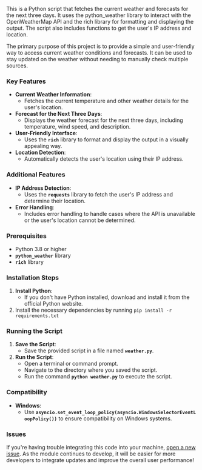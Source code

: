 This is a Python script that fetches the current weather and forecasts for the next three days. It uses the python_weather library to interact with the OpenWeatherMap API and the rich library for formatting and displaying the output. The script also includes functions to get the user's IP address and location.

The primary purpose of this project is to provide a simple and user-friendly way to access current weather conditions and forecasts. It can be used to stay updated on the weather without needing to manually check multiple sources.

### **Key Features**

- **Current Weather Information**:
  - Fetches the current temperature and other weather details for the user's location.
- **Forecast for the Next Three Days**:
  - Displays the weather forecast for the next three days, including temperature, wind speed, and description.
- **User-Friendly Interface**:
  - Uses the **`rich`** library to format and display the output in a visually appealing way.
- **Location Detection**:
  - Automatically detects the user's location using their IP address.

### **Additional Features**

- **IP Address Detection**:
  - Uses the **`requests`** library to fetch the user's IP address and determine their location.
- **Error Handling**:
  - Includes error handling to handle cases where the API is unavailable or the user's location cannot be determined.

### **Prerequisites**

- Python 3.8 or higher
- **`python_weather`** library
- **`rich`** library

### **Installation Steps**

1. **Install Python**:
    - If you don't have Python installed, download and install it from the official Python website.
2. Install the necessary dependencies by running `pip install -r requirements.txt`

### **Running the Script**

1. **Save the Script**:
    - Save the provided script in a file named **`weather.py`**.
2. **Run the Script**:
    - Open a terminal or command prompt.
    - Navigate to the directory where you saved the script.
    - Run the command **`python weather.py`** to execute the script.

### **Compatibility**

- **Windows**:
  - Use **`asyncio.set_event_loop_policy(asyncio.WindowsSelectorEventLoopPolicy())`** to ensure compatibility on Windows systems.

### Issues

If you're having trouble integrating this code into your machine, [open a new issue](https://github.com/kents00/WeatherCLI/issues). As the module continues to develop, it will be easier for more developers to integrate updates and improve the overall user performance!
